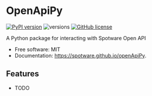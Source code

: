 # OpenApiPy


[![PyPI version](https://badge.fury.io/py/spotware-open-api.svg)](https://badge.fury.io/py/spotware-open-api)
![versions](https://img.shields.io/pypi/pyversions/spotware-open-api.svg)
[![GitHub license](https://img.shields.io/github/license/mgancita/spotware-openApiPy.svg)](https://github.com/mgancita/spotware-openApiPy/blob/main/LICENSE)

A Python package for interacting with Spotware Open API


- Free software: MIT
- Documentation: https://spotware.github.io/openApiPy.


## Features

* TODO
